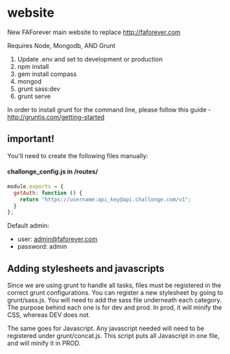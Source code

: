 # website
New FAForever main website to replace http://faforever.com

Requires Node, Mongodb, AND Grunt

1. Update .env and set to development or production
2. npm install
3. gem install compass
4. mongod
5. grunt sass:dev
6. grunt serve

In order to install grunt for the command line, please follow this guide - http://gruntjs.com/getting-started

## important!
You'll need to create the following files manually:

#### challonge_config.js in /routes/
```javascript
module.exports = {
  getAuth: function () {
    return "https://username:api_key@api.challonge.com/v1";
  }
};
```

Default admin:
* user: admin@faforever.com
* password: admin

## Adding stylesheets and javascripts
Since we are using grunt to handle all tasks, files must be registered in the correct grunt configurations. 
You can register a new stylesheet by going to grunt/sass.js. You will need to add the sass file underneath each category. 
The purpose behind each one is for dev and prod. In prod, it will minify the CSS, whereas DEV does not.

The same goes for Javascript. Any javascript needed will need to be registered under grunt/concat.js. This script 
puts all Javascript in one file, and will minify it in PROD. 